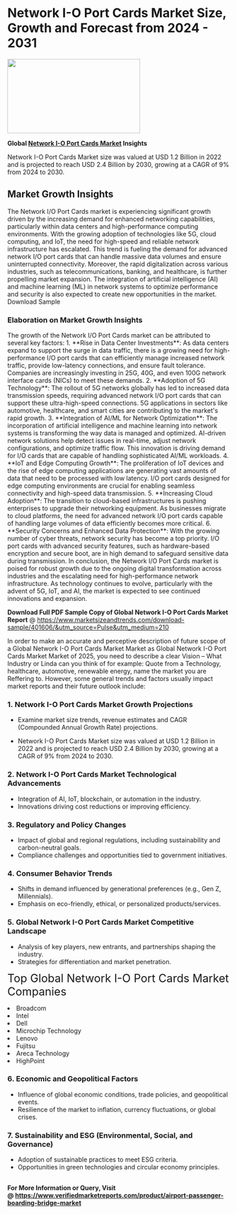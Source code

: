 <H1>Network I-O Port Cards Market Size, Growth and Forecast from 2024 - 2031</H1><img class="aligncenter size-medium wp-image-584254" src="https://thirdeyenews.in/wp-content/uploads/2024/09/Global-Market-Research-300x168.jpeg" alt="" width="300" height="168" /><p><strong>Global&nbsp;<a href="https://www.marketsizeandtrends.com/download-sample/401606/&amp;utm_source=Pulse&amp;utm_medium=210">Network I-O Port Cards Market</a> Insights</strong></p><p>Network I-O Port Cards Market size was valued at USD 1.2 Billion in 2022 and is projected to reach USD 2.4 Billion by 2030, growing at a CAGR of 9% from 2024 to 2030.</p><p><h2>Market Growth Insights</h2> The Network I/O Port Cards market is experiencing significant growth driven by the increasing demand for enhanced networking capabilities, particularly within data centers and high-performance computing environments. With the growing adoption of technologies like 5G, cloud computing, and IoT, the need for high-speed and reliable network infrastructure has escalated. This trend is fueling the demand for advanced network I/O port cards that can handle massive data volumes and ensure uninterrupted connectivity. Moreover, the rapid digitalization across various industries, such as telecommunications, banking, and healthcare, is further propelling market expansion. The integration of artificial intelligence (AI) and machine learning (ML) in network systems to optimize performance and security is also expected to create new opportunities in the market. Download Sample <h3>Elaboration on Market Growth Insights</h3> The growth of the Network I/O Port Cards market can be attributed to several key factors: 1. **Rise in Data Center Investments**: As data centers expand to support the surge in data traffic, there is a growing need for high-performance I/O port cards that can efficiently manage increased network traffic, provide low-latency connections, and ensure fault tolerance. Companies are increasingly investing in 25G, 40G, and even 100G network interface cards (NICs) to meet these demands. 2. **Adoption of 5G Technology**: The rollout of 5G networks globally has led to increased data transmission speeds, requiring advanced network I/O port cards that can support these ultra-high-speed connections. 5G applications in sectors like automotive, healthcare, and smart cities are contributing to the market's rapid growth. 3. **Integration of AI/ML for Network Optimization**: The incorporation of artificial intelligence and machine learning into network systems is transforming the way data is managed and optimized. AI-driven network solutions help detect issues in real-time, adjust network configurations, and optimize traffic flow. This innovation is driving demand for I/O cards that are capable of handling sophisticated AI/ML workloads. 4. **IoT and Edge Computing Growth**: The proliferation of IoT devices and the rise of edge computing applications are generating vast amounts of data that need to be processed with low latency. I/O port cards designed for edge computing environments are crucial for enabling seamless connectivity and high-speed data transmission. 5. **Increasing Cloud Adoption**: The transition to cloud-based infrastructures is pushing enterprises to upgrade their networking equipment. As businesses migrate to cloud platforms, the need for advanced network I/O port cards capable of handling large volumes of data efficiently becomes more critical. 6. **Security Concerns and Enhanced Data Protection**: With the growing number of cyber threats, network security has become a top priority. I/O port cards with advanced security features, such as hardware-based encryption and secure boot, are in high demand to safeguard sensitive data during transmission. In conclusion, the Network I/O Port Cards market is poised for robust growth due to the ongoing digital transformation across industries and the escalating need for high-performance network infrastructure. As technology continues to evolve, particularly with the advent of 5G, IoT, and AI, the market is expected to see continued innovations and expansion. </p><p><span class=""><strong>Download Full PDF Sample Copy of Global Network I-O Port Cards Market Report</strong> @ <a href="https://www.marketsizeandtrends.com/download-sample/401606/&amp;utm_source=Pulse&amp;utm_medium=210" target="_blank">https://www.marketsizeandtrends.com/download-sample/401606/&amp;utm_source=Pulse&amp;utm_medium=210</a></span></p><p>In order to make an accurate and perceptive description of future scope of a Global&nbsp;Network I-O Port Cards Market Market as Global&nbsp;Network I-O Port Cards Market Market of 2025, you need to describe a clear Vision &ndash; What Industry or Linda can you think of for example: Quote from a Technology, healthcare, automotive, renewable energy, name the market you are Reffering to. However, some general trends and factors usually impact market reports and their future outlook include:</p><h3>1.&nbsp;<strong>Network I-O Port Cards Market Growth Projections</strong></h3><ul><li>Examine market size trends, revenue estimates and CAGR (Compounded Annual Growth Rate) projections.</li><li><p>Network I-O Port Cards Market size was valued at USD 1.2 Billion in 2022 and is projected to reach USD 2.4 Billion by 2030, growing at a CAGR of 9% from 2024 to 2030.</p></li></ul><h3>2.&nbsp;<strong>Network I-O Port Cards Market Technological Advancements</strong></h3><ul><li>Integration of AI, IoT, blockchain, or automation in the industry.</li><li>Innovations driving cost reductions or improving efficiency.</li></ul><h3>3.&nbsp;<strong>Regulatory and Policy Changes</strong></h3><ul><li>Impact of global and regional regulations, including sustainability and carbon-neutral goals.</li><li>Compliance challenges and opportunities tied to government initiatives.</li></ul><h3>4.&nbsp;<strong>Consumer Behavior Trends</strong></h3><ul><li>Shifts in demand influenced by generational preferences (e.g., Gen Z, Millennials).</li><li>Emphasis on eco-friendly, ethical, or personalized products/services.</li></ul><h3>5.&nbsp;<strong>Global Network I-O Port Cards Market Competitive Landscape</strong></h3><ul><li>Analysis of key players, new entrants, and partnerships shaping the industry.</li><li>Strategies for differentiation and market penetration.</li></ul><p data-pm-slice="1 1 []"><span style="color: inherit; font-family: inherit; font-size: 25px;">Top Global Network I-O Port Cards Market Companies</span></p><div class="" data-test-id=""><p><li>Broadcom</li><li> Intel</li><li> Dell</li><li> Microchip Technology</li><li> Lenovo</li><li> Fujitsu</li><li> Areca Technology</li><li> HighPoint</li></p></div><h3>6.&nbsp;<strong>Economic and Geopolitical Factors</strong></h3><ul><li>Influence of global economic conditions, trade policies, and geopolitical events.</li><li>Resilience of the market to inflation, currency fluctuations, or global crises.</li></ul><h3>7.&nbsp;<strong>Sustainability and ESG (Environmental, Social, and Governance)</strong></h3><ul><li>Adoption of sustainable practices to meet ESG criteria.</li><li>Opportunities in green technologies and circular economy principles.</li></ul><h2><strong style="font-size: 14px;">For More Information or Query, Visit @&nbsp;</strong><a style="background-color: #ffffff; font-size: 14px;" href="https://www.marketsizeandtrends.com/report/network-i-o-port-cards-market/" target="_blank">https://www.verifiedmarketreports.com/product/airport-passenger-boarding-bridge-market</a></h2>
